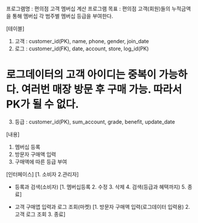 프로그램명 : 편의점 고객 멤버십 계산 프로그램
목표 : 편의점 고객(회원)들의 누적금액을 통해 멤버십 각 범주별 멤버십 등급을 부여한다. 

[테이블]
1. 고객 : customer_id(PK), name, phone, gender, join_date
2. 로그 : customer_id(FK), date, account, store, log_id(PK)
# 로그데이터의 고객 아이디는 중복이 가능하다. 여러번 매장 방문 후 구매 가능. 따라서 PK가 될 수 없다.
3. 등급 : customer_id(PK), sum_account, grade, benefit, update_date

[내용]
1. 멤버십 등록
2. 방문자 구매액 입력
3. 구매액에 따른 등급 부여

[인터페이스]
[1. 소비자 2.관리자]
- 등록과 검색(소비자)
[1. 멤버십등록 2. 수정 3. 삭제  4. 검색(등급과 혜택까지) 5. 종료]


- 고객 구매앱 입력과 로그 조회(마켓)
[1. 방문자 구매액 입력(로그데이터 입력용) 2. 고객 로그 조회 3. 종료]



